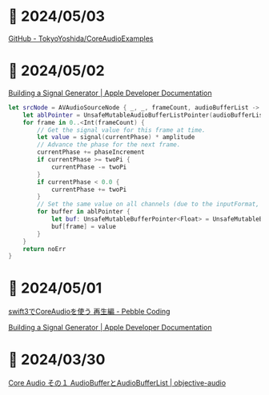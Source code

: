 # 📝 2024/05/03

[GitHub - TokyoYoshida/CoreAudioExamples](https://github.com/TokyoYoshida/CoreAudioExamples)




# 📝 2024/05/02

[Building a Signal Generator | Apple Developer Documentation](https://developer.apple.com/documentation/avfaudio/audio_engine/building_a_signal_generator)


```.swift
let srcNode = AVAudioSourceNode { _, _, frameCount, audioBufferList -> OSStatus in
    let ablPointer = UnsafeMutableAudioBufferListPointer(audioBufferList)
    for frame in 0..<Int(frameCount) {
        // Get the signal value for this frame at time.
        let value = signal(currentPhase) * amplitude
        // Advance the phase for the next frame.
        currentPhase += phaseIncrement
        if currentPhase >= twoPi {
            currentPhase -= twoPi
        }
        if currentPhase < 0.0 {
            currentPhase += twoPi
        }
        // Set the same value on all channels (due to the inputFormat, there's only one channel though).
        for buffer in ablPointer {
            let buf: UnsafeMutableBufferPointer<Float> = UnsafeMutableBufferPointer(buffer)
            buf[frame] = value
        }
    }
    return noErr
}
```

# 📝 2024/05/01

[swift3でCoreAudioを使う 再生編 - Pebble Coding](https://pebble8888.hatenablog.com/entry/2015/12/05/192914)

[Building a Signal Generator | Apple Developer Documentation](https://developer.apple.com/documentation/avfaudio/audio_engine/building_a_signal_generator)

# 📝 2024/03/30

[Core Audio その１ AudioBufferとAudioBufferList | objective-audio](https://objective-audio.jp/2008/03/22/core-audio-audiobufferaudiobuf/)
